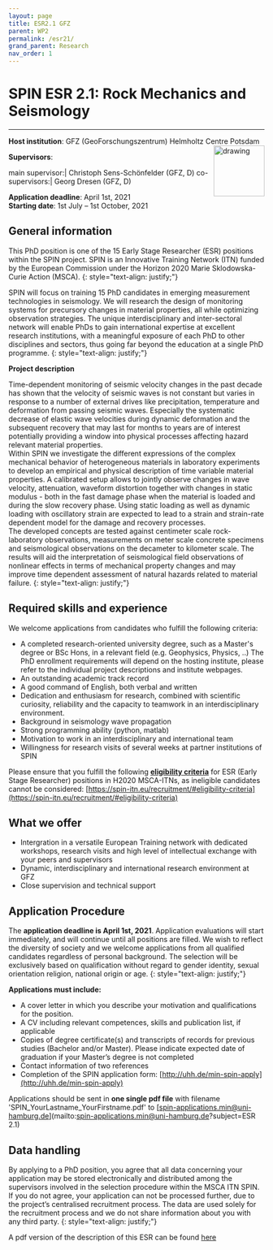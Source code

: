 ```yaml
---
layout: page
title: ESR2.1 GFZ
parent: WP2
permalink: /esr21/
grand_parent: Research
nav_order: 1
---
```


# SPIN ESR 2.1: Rock Mechanics and Seismology
----

__Host institution__:  GFZ (GeoForschungszentrum) Helmholtz Centre Potsdam  <img src="/assets/images/partners-logos/GFZ_logo.svg" alt="drawing" width="100" style="float:right"/>

__Supervisors__: 
		  
main supervisor:| Christoph Sens-Sch&ouml;nfelder (GFZ, D)
co-supervisors:| Georg Dresen (GFZ, D)


__Application deadline__: April 1st, 2021   
__Starting date__:  1st July – 1st October, 2021

## General information

This PhD position is one of the 15 Early Stage Researcher (ESR) positions within the SPIN project.  SPIN is an Innovative Training Network (ITN) funded by the European Commission under the Horizon 2020 Marie Sklodowska-Curie Action (MSCA). 
{: style="text-align: justify;"}

SPIN will focus on training 15 PhD candidates in emerging measurement technologies in seismology. We will research the design of monitoring systems for precursory changes in material properties, all while optimizing observation strategies. The unique interdisciplinary and inter-sectoral network will enable PhDs to gain international expertise at excellent research institutions, with a meaningful exposure of each PhD to other disciplines and sectors, thus going far beyond the education at a single PhD programme.
{: style="text-align: justify;"}

__Project description__

Time-dependent monitoring of seismic velocity changes in the past decade has shown that the  velocity of seismic waves is not constant but varies in response to a number of external drives like precipitation, temperature and deformation from passing seismic waves. Especially the systematic decrease of elastic wave velocities during dynamic deformation and the subsequent recovery that may last for months to years are of interest potentially providing a window into physical processes affecting hazard relevant material properties.  
Within SPIN we investigate the different expressions of the complex mechanical behavior of heterogeneous materials in laboratory experiments to develop an empirical and physical description of time variable material properties. A calibrated setup allows to jointly observe changes in wave velocity, attenuation, waveform distortion together with changes in static modulus - both in the fast damage phase when the material is loaded and during the slow recovery phase. Using static loading as well as dynamic loading with oscillatory strain are expected to lead to a strain and strain-rate dependent model for the damage and recovery processes.  
The developed concepts are tested against centimeter scale rock-laboratory observations, measurements on meter scale concrete specimens and seismological observations on the decameter to kilometer scale. The results will aid the interpretation of seismological field observations of nonlinear effects in terms of mechanical property changes and may improve time dependent assessment of natural hazards related to material failure.
{: style="text-align: justify;"}

## Required skills and experience

We welcome applications from candidates who fulfill the following criteria:
*	A completed research-oriented university degree, such as a Master's degree or BSc Hons, in a relevant field (e.g. Geophysics, Physics, ..) The PhD enrollment requirements will depend on the hosting institute, please refer to the individual project descriptions and institute webpages.
*	An outstanding academic track record
*	A good command of English, both verbal and written
*	Dedication and enthusiasm for research, combined with scientific curiosity, reliability and the capacity to teamwork in an interdisciplinary environment.
*   Background in seismology wave propagation
*	Strong programming ability (python, matlab)
*	Motivation to work in an interdisciplinary and international team
*	Willingness for research visits of several weeks at partner institutions of SPIN
 

Please ensure that you fulfill the following [__eligibility criteria__](https://spin-itn.eu/recruitment/#eligibility-criteria) for ESR (Early Stage Researcher) positions in H2020 MSCA-ITNs, as ineligible candidates cannot be considered:
[https://spin-itn.eu/recruitment/#eligibility-criteria](https://spin-itn.eu/recruitment/#eligibility-criteria)

## What we offer
*	Intergration in a versatile European Training network with dedicated workshops, research visits and high level of intellectual exchange with your peers and supervisors
*	Dynamic, interdisciplinary and international research environment at GFZ
*	Close supervision and technical support

## Application Procedure

The __application deadline is April 1st, 2021__. Application evaluations will start immediately, and will continue until all positions are filled. We wish to reflect the diversity of society and we welcome applications from all qualified candidates regardless of personal background. The selection will be exclusively based on qualification without regard to gender identity, sexual orientation religion, national origin or age.
{: style="text-align: justify;"}

__Applications must include:__
 
*	A cover letter in which you describe your motivation and qualifications for the position.
*	A CV including relevant competences, skills and publication list, if applicable
*	Copies of degree certificate(s) and transcripts of records for previous studies (Bachelor and/or Master). Please indicate expected date of graduation if your Master’s degree is not completed
*	Contact information of two references
*	Completion of the SPIN application form: [http://uhh.de/min-spin-apply](http://uhh.de/min-spin-apply)

Applications should be sent in __one single pdf file__ with filename 'SPIN_YourLastname_YourFirstname.pdf' to [spin-applications.min@uni-hamburg.de](mailto:spin-applications.min@uni-hamburg.de?subject=ESR 2.1)  

## Data handling

By applying to a PhD position, you agree that all data concerning your application may be stored electronically and distributed among the supervisors involved in the selection procedure within the MSCA ITN SPIN. If you do not agree, your application can not be processed further, due to the project’s centralised recruitment process. The data are used solely for the recruitment process and we do not share information about you with any third party.
{: style="text-align: justify;"}

A pdf version of the description of this ESR can be found [here](https://spin-itn.eu/assets/documents/SPIN_advert_ESR_2_1.pdf "ESR 2.1") 
